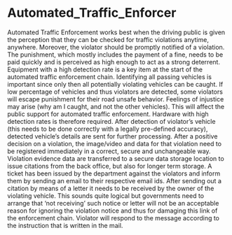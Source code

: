 # Automated_Traffic_Enforcer
Automated Traffic Enforcement works best when the driving public is given the perception that they can be checked for traffic violations anytime, anywhere. Moreover, the violator should be promptly notified of a violation. The punishment, which mostly includes the payment of a fine, needs to be paid quickly and is perceived as high enough to act as a strong deterrent. Equipment with a high detection rate is a key item at the start of the automated traffic enforcement chain. Identifying all passing vehicles is important since only then all potentially violating vehicles can be caught. If low percentage of vehicles and thus violators are detected, some violators will escape punishment for their road unsafe behavior. Feelings of injustice may arise (why am I caught, and not the other vehicles). This will affect the public support for automated traffic enforcement. Hardware with high detection rates is therefore required. After detection of violator’s vehicle (this needs to be done correctly with a legally pre-defined accuracy), detected vehicle’s details are sent for further processing. After a positive decision on a violation, the image/video and data for that violation need to be registered immediately in a correct, secure and unchangeable way. Violation evidence data are transferred to a secure data storage location to issue citations from the back office, but also for longer term storage. A ticket has been issued by the department against the violators and inform them by sending an email to their respective email ids. After sending out a citation by means of a letter it needs to be received by the owner of the violating vehicle. This sounds quite logical but governments need to arrange that ‘not receiving’ such notice or letter will not be an acceptable reason for ignoring the violation notice and thus for damaging this link of the enforcement chain. Violator will respond to the message according to the instruction that is written in the mail.
